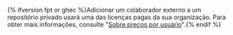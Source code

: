 {% ifversion fpt or ghec %}Adicionar um colaborador externo a um repositório privado usará uma das licenças pagas da sua organização. Para obter mais informações, consulte "[Sobre preços por usuário](/articles/about-per-user-pricing/)".{% endif %}
